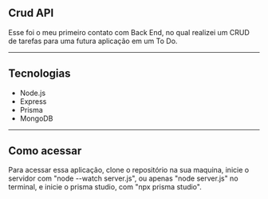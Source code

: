 ## Crud API

Esse foi o meu primeiro contato com Back End, no qual realizei um CRUD de tarefas para uma futura aplicação em um To Do.

---

## Tecnologias

- Node.js
- Express
- Prisma
- MongoDB

---

## Como acessar

Para acessar essa aplicação, clone o repositório na sua maquina, inicie o servidor com "node --watch server.js", ou apenas "node server.js" no terminal, e inicie o prisma studio, com "npx prisma studio".  
